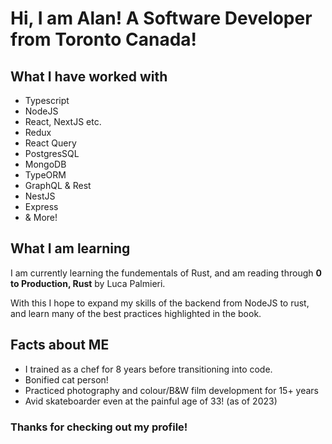 # Hi, I am Alan! A Software Developer from Toronto Canada!

## What I have worked with

- Typescript
- NodeJS
- React, NextJS etc.
- Redux
- React Query
- PostgresSQL
- MongoDB
- TypeORM
- GraphQL & Rest
- NestJS
- Express
- & More!

## What I am learning

I am currently learning the fundementals of Rust, and am reading through **0 to Production, Rust** by Luca Palmieri.

With this I hope to expand my skills of the backend from NodeJS to rust, and learn many of the best practices highlighted in the book.

## Facts about ME

- I trained as a chef for 8 years before transitioning into code.
- Bonified cat person!
- Practiced photography and colour/B&W film development for 15+ years
- Avid skateboarder even at the painful age of 33! (as of 2023)

### Thanks for checking out my profile!



